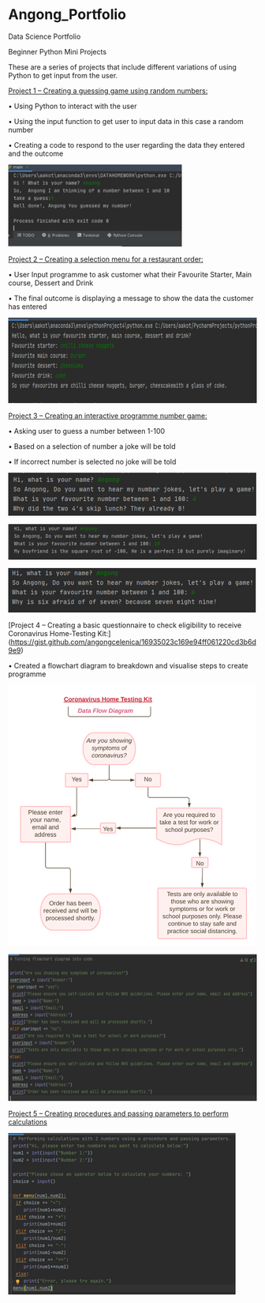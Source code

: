 # Angong_Portfolio
Data Science Portfolio

Beginner Python Mini Projects

These are a series of projects that include different variations of using Python to get input from the user.

[Project 1 – Creating a guessing game using random numbers:](https://gist.github.com/angongcelenica/693535b5cc9d2b51ffb3b7c6b8c6fadb) 

•	Using Python to interact with the user

•	Using the input function to get user to input data in this case a random number

•	Creating a code to respond to the user regarding the data they entered and the outcome


![](/images/coderight2.jpg)

[Project 2 – Creating a selection menu for a restaurant order:](https://gist.github.com/angongcelenica/c80a53c2391ab99ab1996e8b6ec8db5b)

•	User Input programme to ask customer what their Favourite Starter, Main course, Dessert and Drink

• The final outcome is displaying a message to show the data the customer has entered


![](/images/restoutcome.png)

[Project 3 – Creating an interactive programme number game:](https://gist.github.com/angongcelenica/8ea1e8c3e92dd17b71bc960d8c2d3d0e) 

•	Asking user to guess a number between 1-100

•	Based on a selection of number a joke will be told

•	If incorrect number is selected no joke will be told


![](/images/joke%204.png)

![](/images/joke10.png)

![](/images/joke6.png)

[Project 4 – Creating a basic questionnaire to check eligibility to receive Coronavirus Home-Testing Kit:] (https://gist.github.com/angongcelenica/16935023c169e94ff061220cd3b6d9e9) 

•	Created a flowchart diagram to breakdown and visualise steps to create programme

![](/images/covid%20code%20diagram.png)

![](/images/dfd%20code.png)

[Project 5 – Creating procedures and passing parameters to perform calculations](https://gist.github.com/angongcelenica/d67ee1ab5db278d64f08f1d892f00856)

![](/images/operators.png)










